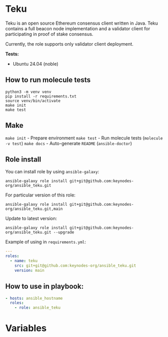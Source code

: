 Teku
=========

Teku is an open source Ethereum consensus client written in Java. Teku contains a full beacon node implementation and a validator client for participating in proof of stake consensus.

Currently, the role supports only validator client deployment.

**Tests:**
* Ubuntu 24.04 (noble)

How to run molecule tests
----------------------

```shell
python3 -m venv venv
pip install -r requirements.txt
source venv/bin/activate
make init
make test
```

Make
----

`make init` - Prepare environment
`make test` - Run molecule tests (`molecule -v test`)
`make docs` - Auto-generate `README` (`ansible-doctor`)

Role install
--------------

You can install role by using `ansible-galaxy`:

```shell
ansible-galaxy role install git+git@github.com:keynodes-org/ansible_teku.git
```

For particular version of this role:
```shell
ansible-galaxy role install git+git@github.com:keynodes-org/ansible_teku.git,main
```

Update to latest version:
```shell
ansible-galaxy role install git+git@github.com:keynodes-org/ansible_teku.git --upgrade
```

Example of using in `requirements.yml`:
```yaml
---
roles:
  - name: teku
    src: git+git@github.com:keynodes-org/ansible_teku.git
    version: main
```

How to use in playbook:
-------------------------

```yaml
- hosts: ansible_hostname
  roles:
    - role: ansible_teku
```

Variables
===============
